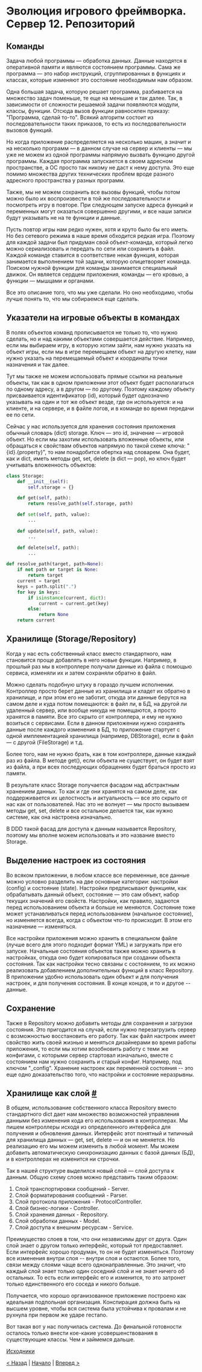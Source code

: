# Эволюция игрового фреймворка. Сервер 12. Репозиторий

## Команды

Задача любой программы — обработка данных. Данные находятся в оперативной памяти и являются состоянием программы. Сама же программа — это набор инструкций, сгруппированных в функциях и классах, которые изменяют это состояние необходимым нам образом.

Одна большая задача, которую решает программа, разбивается на множество задач поменьше, те еще на меньшие и так далее. Так, в зависимости от сложности решаемой задачи появляются модули, классы, функции. Отсюда вызов функции равносилен приказу: "Программа, сделай то-то". Всякий алгоритм состоит из последовательности таких приказов, то есть из последовательности вызовов функций.

Но когда приложение распределяется на несколько машин, а значит и на несколько программ — в данном случае на сервер и клиенты — мы уже не можем из одной программы напрямую вызвать функцию другой программы. Каждая программа запускается в своем адресном пространстве, а ОС просто так никому не даст к нему доступа. Это еще помимо множества других технических проблем вроде разного адресного пространства у разных программ.

Также, мы не можем сохранить все вызовы функций, чтобы потом можно было их воспроизвести в той же последовательности и посмотреть игру в повторе. При следующем запуске адреса функций и переменных могут оказаться совершенно другими, и все наши записи будут указывать не на те функции и данные.

Пусть повтор игры нам редко нужен, хотя и круто было бы его иметь. Но без сетевого режима в наше время обходится редкая игра. Поэтому для каждой задачи был придуман свой объект-команда, который легко можно сериализовать и передать по сети или сохранить в файл. Каждой команде ставится в соответствие некая функция, которая занимается выполнением той задачи, которую олицетворяет команда. Поиском нужной функции для команды занимается специальный движок. Он является сердцем приложения, команды — его кровью, а функции — мышцами и органами.

Все это описание того, что мы уже сделали. Но оно необходимо, чтобы лучше понять то, что мы собираемся еще сделать.

## Указатели на игровые объекты в командах

В полях объектов команд прописывается не только то, что нужно сделать, но и над какими объектами совершается действие. Например, если мы выбираем игру, в которую хотим зайти, нам нужно указать на объект игры, если мы в игре перемещаем объект на другую клетку, нам нужно указать на перемещаемый объект и координаты точки назначения и так далее.

Тут мы также не можем использовать прямые ссылки на реальные объекты, так как в одном приложении этот объект будет располагаться по одному адресу, а в другом — по другому. Поэтому каждому объекту присваивается идентификатор (id), который будет однозначно указывать на один и тот же объект везде, где он используется: и на клиенте, и на сервере, и в файле логов, и в команде во время передачи ее по сети.

Сейчас у нас используется для хранения состояния приложения обычный словарь (dict) storage. Ключ — это id, значение — игровой объект. Но если мы захотим использовать вложенные объекты, или обращаться к свойствам объектов напрямую по такой схеме ключа: "{id}.{property}", то нам понадобится обертка над словарем. Она будет, как и dict, иметь методы get, set, delete (в dict — pop), но ключ будет учитывать вложенность объектов:

```python
class Storage:
	def __init__(self):
		self.storage = {}

	def get(self, path):
		return resolve_path(self.storage, path)

	def set(self, path, value):
		...

	def update(self, path, value):
		...

	def delete(self, path):
		...

def resolve_path(target, path=None):
    if not path or target is None:
        return target
    current = target
    keys = path.split(".")
    for key in keys:
        if isinstance(current, dict):
            current = current.get(key)
        else:
            return None
    return current
```

## Хранилище (Storage/Repository)

Когда у нас есть собственный класс вместо стандартного, нам становится проще добавлять в него новые функции. Например, в прошлый раз мы в контроллере получали данные из файла с помощью сервиса, изменяли их и затем сохраняли обратно в файл.

Можно сделать подобную штуку в гораздо лучшем исполнении. Контроллер просто берет данные из хранилища и кладет их обратно в хранилище, и при этом его не заботит, откуда эти данные берутся на самом деле и куда потом помещаются: в файл ли, в БД, на другой ли удаленный сервер, или вообще никуда не помещаются, а просто хранятся в памяти. Все это скрыто от контроллера, и ему не нужно возиться с сервисами. Если в данном приложении нужно сохранять данные после каждого изменения в БД, то приложение стартует с одной имплементацией хранилища (например, DBStorage), если в файл — с другой (FileStorage) и т.д.

Более того, нам не нужно брать, как в том контроллере, данные каждый раз из файла. В методе get(), если объекта не существует, он будет взят из файла, а при всех последующих обращениях будет браться просто из памяти.

В результате класс Storage получается фасадом над абстрактным хранением данных. То как и где они хранятся на самом деле, как поддерживается их целостность и актуальность — все это скрыто от нас как от пользователей. Нас это не волнует — мы просто вызываем методы get, set, delete и все остальное делается так, как нужно системе, как она настроена изначально.

В DDD такой фасад для доступа к данным называется Repository, поэтому мы вполне можем использовать и это название вместо Storage.

## Выделение настроек из состояния

Во всяком приложении, в любом классе все переменные, все данные можно условно разделить на две основные категории: настройки (config) и состояние (state). Настройки предписывают функциям, как обрабатывать данный объект, состояние — это сам объект, набор текущих значений его свойств. Настройки, как правило, задаются перед использованием объекта и больше не меняются. Состояние тоже может устанавливаться перед использованием (начальное состояние), но изменяется всегда, когда с объектом что-то происходит. В этом его назначение — изменяться.

Все настройки приложения можно хранить в специальном файле (лучше всего для этого подходит формат YML) и загружать при его запуске. Начальные состояния объектов также можно хранить в настройках, откуда оно будет копироваться при создании объекта состояния. Так как настройки тесно связаны с состоянием, то их можно реализовать добавлением дополнительных функций в класс Repository. В приложении удобно использовать один объект и для получения настроек, и для получения состояния. В конце концов, и то и другое -- данные.

## Сохранение

Также в Repository можно добавить методы для сохранения и загрузки состояния. Это пригодится на случай, если нужно перезагрузить сервер с возможностью восстановить его работу. Так как файл настроек имеет свойство жить своей жизнью и меняться дизайнерами во время работы приложения, то если мы хотим возобновить работу с теми же конфигами, с которыми сервер стартовал изначально, вместе с состоянием нам нужно сохранить и старый конфиг. Например, под ключом "_config". Хранение настроек как переменной состояния -- это еще одно доказательство того, что настройки и состояние неразрывны.

## Хранилище как слой [#](#layers)

В общем, использование собственного класса Repository вместо стандартного dict дает нам множество возможностей управления данными без изменения кода его использования в контроллерах. Мы пишем контроллеры исходя из определенного интерфейса для получения и обновления данных. Интерфейс этот понятный и типичный для хранилища данных — get, set, delete — и он не меняется. Но реализацию его мы можем изменить в любой момент. Мы можем добавить автоматическую синхронизацию данных с базой данных (БД), и в контроллерах не изменится ни строчки.

Так в нашей структуре выделился новый слой — слой доступа к данным. Общую схему слоев можно представить таким образом:
1. Слой транспортировки сообщений - Server.
2. Слой форматирования сообщений - Parser.
3. Слой протокола приложения - ProtocolController.
4. Слой бизнес-логики - Controller.
5. Слой хранения данных - Repository.
6. Слой обработки данных - Model.
7. Слой доступа к внешним ресурсам - Service.

Преимущество слоев в том, что они независимы друг от друга. Один слой знает о другом только интерфейс, который тот предоставляет. Если интерфейс хорошо продуман, то он не будет изменяться. Поэтому все изменения внутри слоя -- внутри слоя и остаются. Более того, связи между слоями чаще всего однонаправленные. Это значит, что каждый слой знает только один соседний слой и не знает ничего об остальных. То есть если интерфейс его и изменится, то это затронет только единственного его соседа и никого больше.

Получается, что хорошо организованное приложение построено как идеальная подпольная организация. Конспирация должна быть на высшем уровне, чтобы вся система была устойчива к провалам и не рухнула при первом же ударе гестапо.

Вот такая вот у нас получилась система. До финальной готовности осталось только внести кое-какие усовершенствования в существующие классы. Чем и займемся дальше.

[Исходники](https://gitlab.com/markelov-alex/hx-py-framework-evolution/-/tree/main/f_models/server_socket/)

[< Назад](02_server_11.md)  |  [Начало](00_intro_01.md)  |  [Вперед >](02_server_13.md)
